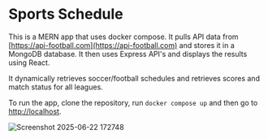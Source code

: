 # Sports Schedule

This is a MERN app that uses docker compose.  It pulls API data from [https://api-football.com](https://api-football.com) and stores it in a MongoDB database.  It then uses Express API's and displays the results using React.

It dynamically retrieves soccer/football schedules and retrieves scores and match status for all leagues.

To run the app, clone the repository, run `docker compose up` and then go to [http://localhost](http://localhost).

![Screenshot 2025-06-22 172748](https://github.com/user-attachments/assets/4e54b8d5-8cd5-4b95-b671-6f71430cda65)

